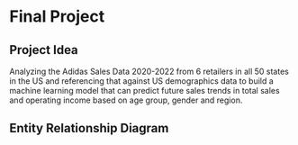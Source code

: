 # Final Project
 
 ## Project Idea
 
 Analyzing the Adidas Sales Data 2020-2022 from 6 retailers in all 50 states in the US and referencing that against US demographics data to build a machine learning model that can predict future sales trends in total sales and operating income based on age group, gender and region.
 
 ## Entity Relationship Diagram
 
 
